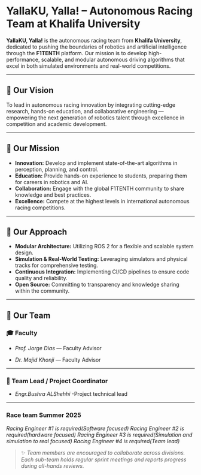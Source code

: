 # YallaKU, Yalla! – Autonomous Racing Team at Khalifa University

**YallaKU, Yalla!** is the autonomous racing team from **Khalifa University**, dedicated to pushing the boundaries of robotics and artificial intelligence through the **F1TENTH** platform. Our mission is to develop high-performance, scalable, and modular autonomous driving algorithms that excel in both simulated environments and real-world competitions.

---

## 🚀 Our Vision

To lead in autonomous racing innovation by integrating cutting-edge research, hands-on education, and collaborative engineering — empowering the next generation of robotics talent through excellence in competition and academic development.

---

## 🎯 Our Mission

- **Innovation:** Develop and implement state-of-the-art algorithms in perception, planning, and control.  
- **Education:** Provide hands-on experience to students, preparing them for careers in robotics and AI.  
- **Collaboration:** Engage with the global F1TENTH community to share knowledge and best practices.  
- **Excellence:** Compete at the highest levels in international autonomous racing competitions.

---

## 🔧 Our Approach

- **Modular Architecture:** Utilizing ROS 2 for a flexible and scalable system design.  
- **Simulation & Real-World Testing:** Leveraging simulators and physical tracks for comprehensive testing.  
- **Continuous Integration:** Implementing CI/CD pipelines to ensure code quality and reliability.  
- **Open Source:** Committing to transparency and knowledge sharing within the community.

---

## 👥 Our Team

### 🎓 Faculty

- *Prof. Jorge Dias* — Faculty Advisor  

- *Dr. Majid Khonji* — Faculty Advisor  

---

### 🧭 Team Lead / Project Coordinator

- *Engr.Bushra ALShehhi* -Project technical lead  
---

### Race team Summer 2025

*Racing Engineer #1 is required(Software focused)*
*Racing Engineer #2 is required(hardware focused)*
*Racing Engineer #3 is required(Simulation and simulation to real focused)*
*Racing Engineer #4 is required(Team lead)*

> ✨ *Team members are encouraged to collaborate across divisions. Each sub-team holds regular sprint meetings and reports progress during all-hands reviews.*

